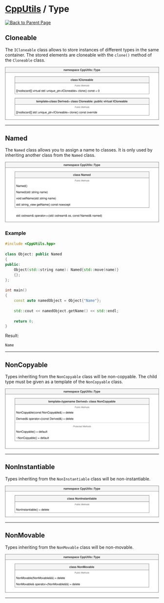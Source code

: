 # [CppUtils](../README.md) / Type

[![Back to Parent Page](https://img.shields.io/badge/-Back_to_Parent_Page-blue?style=for-the-badge)](../README.md)

## Cloneable

The ``ICloneable`` class allows to store instances of different types in the same container.
The stored elements are cloneable with the ``clone()`` method of the ``Cloneable`` class.

<p align="center"><img src="resources/Cloneable.drawio.svg" alt="Cloneable diagram"/></p>

---

## Named

The ``Named`` class allows you to assign a name to classes. It is only used by inheriting another class from the ``Named`` class.

<p align="center"><img src="resources/Named.drawio.svg" alt="Named diagram"/></p>

### Example
```cpp
#include <CppUtils.hpp>

class Object: public Named
{
public:
	Object(std::string name): Named{std::move(name)}
	{};
};

int main()
{
	const auto namedObject = Object{"Name"};

	std::cout << namedObject.getName() << std::endl;

	return 0;
}
```

Result:
```
Name
```

---

## NonCopyable

Types inheriting from the ``NonCopyable`` class will be non-copyable.
The child type must be given as a template of the ``NonCopyable`` class.

<p align="center"><img src="resources/NonCopyable.drawio.svg" alt="NonCopyable diagram"/></p>

---

## NonInstantiable

Types inheriting from the ``NonInstantiable`` class will be non-instantiable.

<p align="center"><img src="resources/NonInstantiable.drawio.svg" alt="NonInstantiable diagram"/></p>

---

## NonMovable

Types inheriting from the ``NonMovable`` class will be non-movable.

<p align="center"><img src="resources/NonMovable.drawio.svg" alt="NonMovable diagram"/></p>

---
